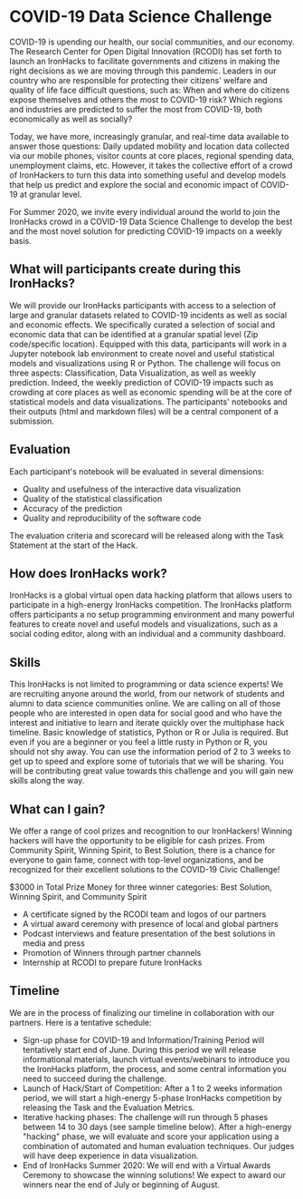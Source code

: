 # COVID-19 Data Science Challenge

COVID-19 is upending our health, our social communities, and our economy. The Research Center for Open Digital Innovation (RCODI) has set forth to launch an IronHacks to facilitate governments and citizens in making the right decisions as we are moving through this pandemic. Leaders in our country who are responsible for protecting their citizens' welfare and quality of life face difficult questions, such as: When and where do citizens expose themselves and others the most to COVID-19 risk? Which regions and industries are predicted to suffer the most from COVID-19, both economically as well as socially?

Today, we have more, increasingly granular, and real-time data available to answer those questions: Daily updated mobility and location data collected via our mobile phones, visitor counts at core places, regional spending data, unemployment claims, etc. However, it takes the collective effort of a crowd of IronHackers to turn this data into something useful and develop models that help us predict and explore the social and economic impact of COVID-19 at granular level.

For Summer 2020, we invite every individual around the world to join the IronHacks crowd in a COVID-19 Data Science Challenge to develop the best and the most novel solution for predicting COVID-19 impacts on a weekly basis.

## What will participants create during this IronHacks?

We will provide our IronHacks participants with access to a selection of large and granular datasets related to COVID-19 incidents as well as social and economic effects. We specifically curated a selection of social and economic data that can be identified at a granular spatial level (Zip code/specific location). Equipped with this data, participants will work in a Jupyter notebook lab environment to create novel and useful statistical models and visualizations using R or Python. The challenge will focus on three aspects: Classification, Data Visualization, as well as weekly prediction. Indeed, the weekly prediction of COVID-19 impacts such as crowding at core places as well as economic spending will be at the core of statistical models and data visualizations. The participants' notebooks and their outputs (html and markdown files) will be a central component of a submission.

## Evaluation

Each participant's notebook will be evaluated in several dimensions:

 - Quality and usefulness of the interactive data visualization
 - Quality of the statistical classification
 - Accuracy of the prediction
 - Quality and reproducibility of the software code

The evaluation criteria and scorecard will be released along with the Task Statement at the start of the Hack.

## How does IronHacks work?

IronHacks is a global virtual open data hacking platform that allows users to participate in a high-energy IronHacks competition. The IronHacks platform offers participants a no setup programming environment and many powerful features to create novel and useful models and visualizations, such as a social coding editor, along with an individual and a community dashboard.

## Skills

This IronHacks is not limited to programming or data science experts! We are recruiting anyone around the world, from our network of students and alumni to data science communities online. We are calling on all of those people who are interested in open data for social good and who have the interest and initiative to learn and iterate quickly over the multiphase hack timeline. Basic knowledge of statistics, Python or R or Julia is required. But even if you are a beginner or you feel a little rusty in Python or R, you should not shy away. You can use the information period of 2 to 3 weeks to get up to speed and explore some of tutorials that we will be sharing. You will be contributing great value towards this challenge and you will gain new skills along the way.

## What can I gain?

We offer a range of cool prizes and recognition to our IronHackers! Winning hackers will have the opportunity to be eligible for cash prizes. From Community Spirit, Winning Spirit, to Best Solution, there is a chance for everyone to gain fame, connect with top-level organizations, and be recognized for their excellent solutions to the COVID-19 Civic Challenge!

$3000 in Total Prize Money for three winner categories: Best Solution, Winning Spirit, and Community Spirit

- A certificate signed by the RCODI team and logos of our partners
- A virtual award ceremony with presence of local and global partners
- Podcast interviews and feature presentation of the best solutions in media and press
- Promotion of Winners through partner channels
- Internship at RCODI to prepare future IronHacks

## Timeline

We are in the process of finalizing our timeline in collaboration with our partners. Here is a tentative schedule:

- Sign-up phase for COVID-19 and Information/Training Period will tentatively start end of June. During this period we will release informational materials, launch virtual events/webinars to introduce you the IronHacks platform, the process, and some central information you need to succeed during the challenge.
- Launch of Hack/Start of Competition: After a 1 to 2 weeks information period, we will start a high-energy 5-phase IronHacks competition by releasing the Task and the Evaluation Metrics.
- Iterative hacking phases: The challenge will run through 5 phases between 14 to 30 days (see sample timeline below). After a high-energy "hacking" phase, we will evaluate and score your application using a combination of automated and human evaluation techniques. Our judges will have deep experience in data visualization.
- End of IronHacks Summer 2020: We will end with a Virtual Awards Ceremony to showcase the winning solutions! We expect to award our winners near the end of July or beginning of August.
